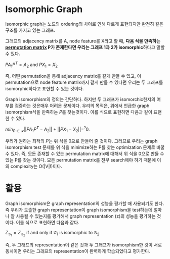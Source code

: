 
# Isomorphic Graph

Isomorphic graph는 노드의 ordering의 차이로 인해 다르게 표현되지만 완전히 같은 구조를 가지고 있는 그래프.

그래프의 adjacency matrix를 A, node feature를 X라고 할 때, **다음 식을 만족하는 [permutation matrix](Permutation) P가 존재한다면 우리는 그래프 1과 2가 isomorphic**하다고 말할 수 있다.


$PA_1P^T = A_2$ and $PX_1 = X_2$

즉, 어떤 permutation을 통해 adjacency matrix를 같게 만들 수 있고, 이 permutation으로 node feature matrix까지 같게 만들 수 있다면 우리는 두 그래프를 isomorphic하다고 표현할 수 있는 것이다.


Graph isomorphism의 정의는 간단하다. 하지만 두 그래프가 isomorchic한지의 여부를 검증하는 것은매우 어려운 문제이다. 우리의 목적은, 위에서 언급한 graph isomorphism식을 만족하는 $P$를 찾는것이다. 이를 식으로 표현하면 다음과 같이 표현한 수 있다.

$min_{P\in\mathcal{P}}||PA_1P^T - A_2|| + ||PX_1 - X_2|| =^? 0.$

우리가 원하는 최적의 $P$는 위 식을 0으로 만들어 줄 것이다.
그러므로 우리는 graph isomorphism test 문제를 위 식을 minimize하는 P를 찾는 optimization 문제로 바꿀 수 있다. 즉, 모든 존재할 수 있는 permutation matrix에 대해서 위 식을 0으로 만들 수 있는 P를 찾는 것이다. 모든 permutation matrix를 전부 search해야 하기 때문에 이의 complexity는 O(|V|!)이다.

# 활용

Graph isomorphism은 graph representation의 성능을 평가할 때 사용되기도 한다. 즉 우리가 도출한 graph representation이 graph isomorphism을 test하는데 얼마나 잘 사용될 수 있는지를 평가해서 graph representation (z)의 성능을 평가하는 것이다. 이를 식으로 표현하면 다음과 같다.

$Z_{\mathcal{G_1}} = Z_{\mathcal{G_2}}$ if and only if $\mathcal{G_1}$ is isomorphic to $\mathcal{G_2}$.

즉, 두 그래프의 representation이 같은 것과 두 그래프가 isomorphism한 것이 서로 동치이면 우리는 그래프의 representation이 완벽하게 학습되었다고 평가한다.
